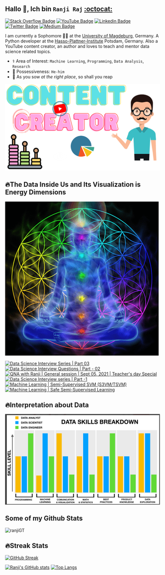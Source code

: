 ## Hallo 👋, Ich bin `Ranji Raj` [:octocat:](https://www.github.com/ranjiGT/)
[![Stack Overflow Badge](https://img.shields.io/badge/Stack_Overflow-FE7A16?style=for-the-badge&logo=stack-overflow&logoColor=white)](https://stackoverflow.com/users/14512983/ranji-raj) [![YouTube Badge](https://img.shields.io/badge/YouTube-FF0000?style=for-the-badge&logo=youtube&logoColor=white)](https://www.youtube.com/c/RanjiRaj18/)
[![Linkedin Badge](https://img.shields.io/badge/LinkedIn-0077B5?style=for-the-badge&logo=linkedin&logoColor=white)](https://www.linkedin.com/in/reng99/) [![Twitter Badge](https://img.shields.io/badge/Twitter-1DA1F2?style=for-the-badge&logo=twitter&logoColor=white)](https://twitter.com/iamranjiraj)  [![Medium Badge](https://img.shields.io/badge/Medium-12100E?style=for-the-badge&logo=medium&logoColor=white)](https://ranjiraj4141.medium.com/)<p align='left'>I am currently a Sophomore :man_student: at the [University of Magdeburg](https://www.uni-magdeburg.de/), Germany. A Python developer at the [Hasso-Plattner-Institute](https://open.hpi.de/pages/team) Potsdam, Germany. Also a YouTube content creator, an author and loves to teach and mentor data science related topics.

- :medical_symbol: Area of Interest: `Machine Learning`, `Programming`, `Data Analysis`, `Research`
- :busts_in_silhouette: Possessiveness: `He-him`
- :seedling: As you sow _at the right place_, so shall you reap   

![](https://github.com/ranjiGT/ranjiGT/blob/main/shine.svg)

## 🔥The Data Inside Us and Its Visualization is Energy Dimensions

![](https://github.com/ranjiGT/ranjiGT/blob/main/chakra-gif-7.gif) 


<!-- BEGIN YOUTUBE-CARDS -->
[![Data Science Interview Series | Part 03](https://ytcards.demolab.com/?id=OmxxZ_wMT6M&title=Data+Science+Interview+Series+%7C+Part+03&lang=en&timestamp=1631873207&background_color=%230d1117&title_color=%23ffffff&stats_color=%23dedede&width=250 "Data Science Interview Series | Part 03")](https://www.youtube.com/watch?v=OmxxZ_wMT6M)
[![Data Science Interview Questions | Part - 02](https://ytcards.demolab.com/?id=ITIeCvOT21Y&title=Data+Science+Interview+Questions+%7C+Part+-+02&lang=en&timestamp=1631275607&background_color=%230d1117&title_color=%23ffffff&stats_color=%23dedede&width=250 "Data Science Interview Questions | Part - 02")](https://www.youtube.com/watch?v=ITIeCvOT21Y)
[![QNA with Ranji | General session | Sept 05, 2021 | Teacher's day Special](https://ytcards.demolab.com/?id=vAmA-s6dTWg&title=QNA+with+Ranji+%7C+General+session+%7C+Sept+05%2C+2021+%7C+Teacher%27s+day+Special&lang=en&timestamp=1630885417&background_color=%230d1117&title_color=%23ffffff&stats_color=%23dedede&width=250 "QNA with Ranji | General session | Sept 05, 2021 | Teacher's day Special")](https://www.youtube.com/watch?v=vAmA-s6dTWg)
[![Data Science Interview series | Part -1](https://ytcards.demolab.com/?id=s9OfWkIcz_Q&title=Data+Science+Interview+series+%7C+Part+-1&lang=en&timestamp=1630772335&background_color=%230d1117&title_color=%23ffffff&stats_color=%23dedede&width=250 "Data Science Interview series | Part -1")](https://www.youtube.com/watch?v=s9OfWkIcz_Q)
[![Machine Learning | Semi-Supervised SVM (S3VM/TSVM)](https://ytcards.demolab.com/?id=q2bdQw4Su_U&title=Machine+Learning+%7C+Semi-Supervised+SVM+%28S3VM%2FTSVM%29&lang=en&timestamp=1630172183&background_color=%230d1117&title_color=%23ffffff&stats_color=%23dedede&width=250 "Machine Learning | Semi-Supervised SVM (S3VM/TSVM)")](https://www.youtube.com/watch?v=q2bdQw4Su_U)
[![Machine Learning | Safe Semi-Supervised Learning](https://ytcards.demolab.com/?id=7FfbeSf-0L8&title=Machine+Learning+%7C+Safe+Semi-Supervised+Learning&lang=en&timestamp=1629457399&background_color=%230d1117&title_color=%23ffffff&stats_color=%23dedede&width=250 "Machine Learning | Safe Semi-Supervised Learning")](https://www.youtube.com/watch?v=7FfbeSf-0L8)
<!-- END YOUTUBE-CARDS -->

## 🔥Interpretation about Data

![](https://github.com/ranjiGT/ranjiGT/blob/main/Roles.png)



## Some of my Github Stats
<p align=left> <img src=https://komarev.com/ghpvc/?username=ranjiGT alt=ranjiGT /> </p>

## 🔥Streak Stats
[![GitHub Streak](https://streak-stats.demolab.com/?user=ranjiGT)](https://git.io/streak-stats)

[![Ranji's GitHub stats](https://github-readme-stats.vercel.app/api?username=ranjiGT)](https://github.com/ranjiGT/github-readme-stats)
[![Top Langs](https://github-readme-stats.vercel.app/api/top-langs/?username=ranjiGT&layout=compact)](https://github.com/anuraghazra/github-readme-stats)
